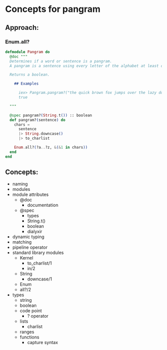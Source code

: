 # Concepts for pangram

## Approach:

### Enum.all?

```elixir
defmodule Pangram do
  @doc """
  Determines if a word or sentence is a pangram.
  A pangram is a sentence using every letter of the alphabet at least once.

  Returns a boolean.

    ## Examples

      iex> Pangram.pangram?("the quick brown fox jumps over the lazy dog")
      true

  """

  @spec pangram?(String.t()) :: boolean
  def pangram?(sentence) do
    chars =
      sentence
      |> String.downcase()
      |> to_charlist

    Enum.all?(?a..?z, &(&1 in chars))
  end
end
```

## Concepts:

- naming
- modules
- module attributes
  - @doc
    - documentation
  - @spec
    - types
    - String.t()
    - boolean
    - dialyxir
- dynamic typing
- matching
- pipeline operator
- standard library modules
  - Kernel
    - to_charlist/1
    - in/2
  - String
    - downcase/1
  - Enum
  - all?/2
- types
  - string
  - boolean
  - code point
    - ? operator
  - lists
    - charlist
  - ranges
  - functions
    - capture syntax
